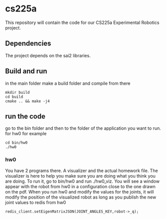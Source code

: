 # cs225a

This repository will contain the code for our CS225a Experimental Robotics project.

## Dependencies
The project depends on the sai2 libraries.

## Build and run
in the main folder make a build folder and compile from there
```
mkdir build
cd build
cmake .. && make -j4
```
## run the code
go to the bin folder and then to the folder of the application you want to run.
for hw0 for example
```
cd bin/hw0
./hw0
```

### hw0
You have 2 programs there. A visualizer and the actual homework file.
The visualizer is here to help you make sure you are doing what you think you are doing.
To run it, go to bin/hw0 and run ./hw0_viz. You will see a window appear with the robot from hw0 in a configuration close to the one drawn on the pdf.
When you run hw0 and modify the values for the joints, it will modify the position of the visualized robot as long as you publish the new joint values to redis from hw0
```
redis_client.setEigenMatrixJSON(JOINT_ANGLES_KEY,robot->_q);
```
